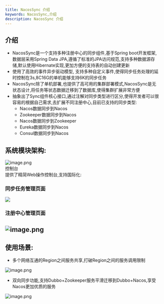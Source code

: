 ```yaml
---
title: NacosSync 介绍
keywords: NacosSync,介绍
description: NacosSync 介绍
---
```



## 介绍
* NacosSync是一个支持多种注册中心的同步组件,基于Spring boot开发框架,数据层采用Spring Data JPA,遵循了标准的JPA访问规范,支持多种数据源存储,默认使用Hibernate实现,更加方便的支持表的自动创建更新
* 使用了高效的事件异步驱动模型, 支持多种自定义事件,使得同步任务处理的延时控制在3s,8C16G的单机能够支持6K的同步任务
* NacosSync除了单机部署,也提供了高可用的集群部署模式,NacosSync是无状态设计,将任务等状态数据迁移到了数据库,使得集群扩展非常方便
* 抽象出了Sync组件核心接口,通过注解对同步类型进行区分,使得开发者可以很容易的根据自己需求,去扩展不同注册中心,目前已支持的同步类型:
  * Nacos数据同步到Nacos
  * Zookeeper数据同步到Nacos
  * Nacos数据同步到Zookeeper
  * Eureka数据同步到Nacos
  * Consul数据同步到Nacos
<a name="d384971e"></a>
## 系统模块架构:
![image.png](//img.alicdn.com/tfs/TB12VPaJVzqK1RjSZSgXXcpAVXa-886-752.png)<br />控制台<br />提供了精简Web操作控制台,支持国际化:<br />
<a name="b3408d06"></a>
### 同步任务管理页面
![](//img.alicdn.com/tfs/TB1eSYyJ5LaK1RjSZFxXXamPFXa-2866-1064.png)
<a name="091bc34b"></a>
### 注册中心管理页面
<a name="53fdb015"></a>
## ![image.png](//img.alicdn.com/tfs/TB1e_rdJ7voK1RjSZFNXXcxMVXa-2876-1124.png)
<a name="f6a633db"></a>
## 使用场景:
* 多个网络互通的Region之间服务共享,打破Region之间的服务调用限制

![image.png](//img.alicdn.com/tfs/TB1Mo6yJ4jaK1RjSZKzXXXVwXXa-1136-798.png)

* 双向同步功能,支持Dubbo+Zookeeper服务平滑迁移到Dubbo+Nacos,享受Nacos更加优质的服务

![image.png](//img.alicdn.com/tfs/TB1Dza8J9zqK1RjSZPxXXc4tVXa-1728-838.png)